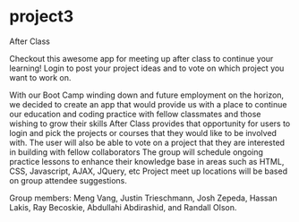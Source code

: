 # project3


After Class

Checkout this awesome app for meeting up after class to continue your learning!
Login to post your project ideas and to vote on which project you want to work on.



With our Boot Camp winding down and future employment on the horizon, we decided to create an app that would provide us with a place to continue our education and coding practice with fellow classmates and those wishing to grow their skills
After Class provides that opportunity for users to login and pick the projects or courses that they would like to be involved with.  The user will also be able to vote on a project that they are interested in building with fellow collaborators
The group will schedule ongoing practice lessons to enhance their knowledge base in areas such as HTML, CSS, Javascript, AJAX, JQuery, etc
Project meet up locations will be based on group attendee suggestions. 



Group members: Meng Vang, Justin Trieschmann, Josh Zepeda, Hassan Lakis, Ray Becoskie, Abdullahi Abdirashid, and Randall Olson.
